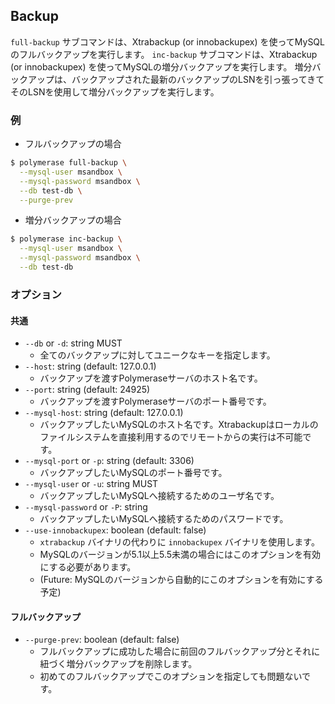## Backup

`full-backup` サブコマンドは、Xtrabackup (or innobackupex) を使ってMySQLのフルバックアップを実行します。
`inc-backup` サブコマンドは、Xtrabackup (or innobackupex) を使ってMySQLの増分バックアップを実行します。
増分バックアップは、バックアップされた最新のバックアップのLSNを引っ張ってきてそのLSNを使用して増分バックアップを実行します。

### 例

- フルバックアップの場合

```bash
$ polymerase full-backup \
  --mysql-user msandbox \
  --mysql-password msandbox \
  --db test-db \
  --purge-prev
```

- 増分バックアップの場合

```bash
$ polymerase inc-backup \
  --mysql-user msandbox \
  --mysql-password msandbox \
  --db test-db
```

### オプション

#### 共通

- `--db` or `-d`: string MUST
    - 全てのバックアップに対してユニークなキーを指定します。
- `--host`: string (default: 127.0.0.1)
    - バックアップを渡すPolymeraseサーバのホスト名です。
- `--port`: string (default: 24925)
    - バックアップを渡すPolymeraseサーバのポート番号です。
- `--mysql-host`: string (default: 127.0.0.1)
    - バックアップしたいMySQLのホスト名です。Xtrabackupはローカルのファイルシステムを直接利用するのでリモートからの実行は不可能です。
- `--mysql-port` or `-p`: string (default: 3306)
    - バックアップしたいMySQLのポート番号です。
- `--mysql-user` or `-u`: string MUST
    - バックアップしたいMySQLへ接続するためのユーザ名です。
- `--mysql-password` or `-P`: string
    - バックアップしたいMySQLへ接続するためのパスワードです。
- `--use-innobackupex`: boolean (default: false)
    - `xtrabackup` バイナリの代わりに `innobackupex` バイナリを使用します。
    - MySQLのバージョンが5.1以上5.5未満の場合にはこのオプションを有効にする必要があります。
    - (Future: MySQLのバージョンから自動的にこのオプションを有効にする予定)

#### フルバックアップ

- `--purge-prev`: boolean (default: false)
    - フルバックアップに成功した場合に前回のフルバックアップ分とそれに紐づく増分バックアップを削除します。
    - 初めてのフルバックアップでこのオプションを指定しても問題ないです。
